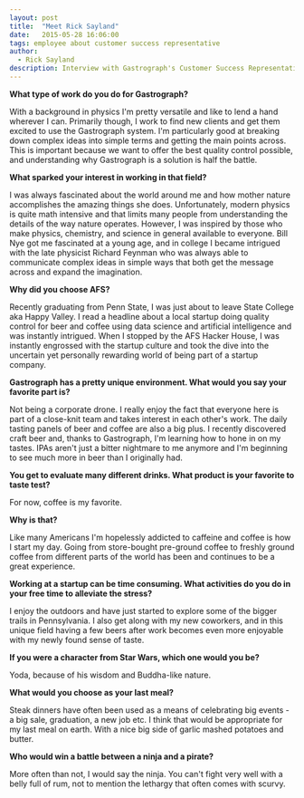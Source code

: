 ```yaml
---
layout: post
title:  "Meet Rick Sayland"
date:   2015-05-28 16:06:00
tags: employee about customer success representative
author:
  - Rick Sayland
description: Interview with Gastrograph's Customer Success Representative Rick Sayland.
---
```

**What type of work do you do for Gastrograph?**

With a background in physics I'm pretty versatile and like to lend a hand wherever I can. Primarily though, I work to find new clients and get them excited to use the Gastrograph system. I'm particularly good at breaking down complex ideas into simple terms and getting the main points across. This is important because we want to offer the best quality control possible, and understanding why Gastrograph is a solution is half the battle.

**What sparked your interest in working in that field?**

I was always fascinated about the world around me and how mother nature accomplishes the amazing things she does. Unfortunately, modern physics is quite math intensive and that limits many people from understanding the details of the way nature operates. However, I was inspired by those who make physics, chemistry, and science in general available to everyone. Bill Nye got me fascinated at a young age, and in college I became intrigued with the late physicist Richard Feynman who was always able to communicate complex ideas in simple ways that both get the message across and expand the imagination.

<!--more-->

**Why did you choose AFS?**

Recently graduating from Penn State, I was just about to leave State College aka Happy Valley. I read a headline about a local startup doing quality control for beer and coffee using data science and artificial intelligence and was instantly intrigued. When I stopped by the AFS Hacker House, I was instantly engrossed with the startup culture and took the dive into the uncertain yet personally rewarding world of being part of a startup company.

**Gastrograph has a pretty unique environment. What would you say your favorite part is?**

Not being a corporate drone. I really enjoy the fact that everyone here is part of a close-knit team and takes interest in each other's work. The daily tasting panels of beer and coffee are also a big plus. I recently discovered craft beer and, thanks to Gastrograph, I'm learning how to hone in on my tastes. IPAs aren't just a bitter nightmare to me anymore and I'm beginning to see much more in beer than I originally had.

**You get to evaluate many different drinks. What product is your favorite to taste test?**

For now, coffee is my favorite.

**Why is that?**

Like many Americans I'm hopelessly addicted to caffeine and coffee is how I start my day. Going from store-bought pre-ground coffee to freshly ground coffee from different parts of the world has been and continues to be a great experience.

**Working at a startup can be time consuming. What activities do you do in your free time to alleviate the stress?**

I enjoy the outdoors and have just started to explore some of the bigger trails in Pennsylvania. I also get along with my new coworkers, and in this unique field having a few beers after work becomes even more enjoyable with my newly found sense of taste.

**If you were a character from Star Wars, which one would you be?**

Yoda, because of his wisdom and Buddha-like nature.

**What would you choose as your last meal?**

Steak dinners have often been used as a means of celebrating big events - a big sale, graduation, a new job etc. I think that would be appropriate for my last meal on earth. With a nice big side of garlic mashed potatoes and butter.

**Who would win a battle between a ninja and a pirate?**

More often than not, I would say the ninja. You can't fight very well with a belly full of rum, not to mention the lethargy that often comes with scurvy.
